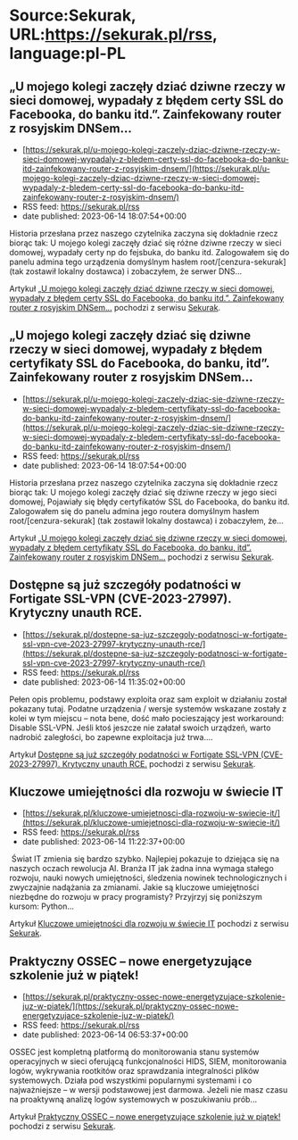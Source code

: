 # Source:Sekurak, URL:https://sekurak.pl/rss, language:pl-PL

## „U mojego kolegi zaczęły dziać  dziwne rzeczy w sieci domowej, wypadały z błędem certy SSL do Facebooka, do banku itd.”. Zainfekowany router z rosyjskim DNSem…
 - [https://sekurak.pl/u-mojego-kolegi-zaczely-dziac-dziwne-rzeczy-w-sieci-domowej-wypadaly-z-bledem-certy-ssl-do-facebooka-do-banku-itd-zainfekowany-router-z-rosyjskim-dnsem/](https://sekurak.pl/u-mojego-kolegi-zaczely-dziac-dziwne-rzeczy-w-sieci-domowej-wypadaly-z-bledem-certy-ssl-do-facebooka-do-banku-itd-zainfekowany-router-z-rosyjskim-dnsem/)
 - RSS feed: https://sekurak.pl/rss
 - date published: 2023-06-14 18:07:54+00:00

<p>Historia przesłana przez naszego czytelnika zaczyna się dokładnie rzecz biorąc tak: U mojego kolegi zaczęły dziać się różne dziwne rzeczy w sieci domowej, wypadały certy np do fejsbuka, do banku itd. Zalogowałem się do panelu admina tego urządzenia domyślnym hasłem root/[cenzura-sekurak] (tak zostawił lokalny dostawca) i zobaczyłem, że serwer DNS...</p>
<p>Artykuł <a href="https://sekurak.pl/u-mojego-kolegi-zaczely-dziac-dziwne-rzeczy-w-sieci-domowej-wypadaly-z-bledem-certy-ssl-do-facebooka-do-banku-itd-zainfekowany-router-z-rosyjskim-dnsem/" rel="nofollow">&#8222;U mojego kolegi zaczęły dziać  dziwne rzeczy w sieci domowej, wypadały z błędem certy SSL do Facebooka, do banku itd.&#8221;. Zainfekowany router z rosyjskim DNSem&#8230;</a> pochodzi z serwisu <a href="https://sekurak.pl" rel="nofollow">Sekurak</a>.</p>

## „U mojego kolegi zaczęły dziać się dziwne rzeczy w sieci domowej, wypadały z błędem certyfikaty SSL do Facebooka, do banku, itd”. Zainfekowany router z rosyjskim DNSem…
 - [https://sekurak.pl/u-mojego-kolegi-zaczely-dziac-sie-dziwne-rzeczy-w-sieci-domowej-wypadaly-z-bledem-certyfikaty-ssl-do-facebooka-do-banku-itd-zainfekowany-router-z-rosyjskim-dnsem/](https://sekurak.pl/u-mojego-kolegi-zaczely-dziac-sie-dziwne-rzeczy-w-sieci-domowej-wypadaly-z-bledem-certyfikaty-ssl-do-facebooka-do-banku-itd-zainfekowany-router-z-rosyjskim-dnsem/)
 - RSS feed: https://sekurak.pl/rss
 - date published: 2023-06-14 18:07:54+00:00

<p>Historia przesłana przez naszego czytelnika zaczyna się dokładnie rzecz biorąc tak: U mojego kolegi zaczęły dziać się dziwne rzeczy w jego sieci domowej, Pojawiały się błędy certyfikatów SSL do Facebooka, do banku itd. Zalogowałem się do panelu admina jego routera domyślnym hasłem root/[cenzura-sekurak] (tak zostawił lokalny dostawca) i zobaczyłem, że...</p>
<p>Artykuł <a href="https://sekurak.pl/u-mojego-kolegi-zaczely-dziac-sie-dziwne-rzeczy-w-sieci-domowej-wypadaly-z-bledem-certyfikaty-ssl-do-facebooka-do-banku-itd-zainfekowany-router-z-rosyjskim-dnsem/" rel="nofollow">&#8222;U mojego kolegi zaczęły dziać się dziwne rzeczy w sieci domowej, wypadały z błędem certyfikaty SSL do Facebooka, do banku, itd&#8221;. Zainfekowany router z rosyjskim DNSem&#8230;</a> pochodzi z serwisu <a href="https://sekurak.pl" rel="nofollow">Sekurak</a>.</p>

## Dostępne są już szczegóły podatności w Fortigate SSL-VPN (CVE-2023-27997). Krytyczny unauth RCE.
 - [https://sekurak.pl/dostepne-sa-juz-szczegoly-podatnosci-w-fortigate-ssl-vpn-cve-2023-27997-krytyczny-unauth-rce/](https://sekurak.pl/dostepne-sa-juz-szczegoly-podatnosci-w-fortigate-ssl-vpn-cve-2023-27997-krytyczny-unauth-rce/)
 - RSS feed: https://sekurak.pl/rss
 - date published: 2023-06-14 11:35:02+00:00

<p>Pełen opis problemu, podstawy exploita oraz sam exploit w działaniu został pokazany tutaj. Podatne urządzenia / wersje systemów wskazane zostały z kolei w tym miejscu &#8211; nota bene, dość mało pocieszający jest workaround: Disable SSL-VPN. Jeśli ktoś jeszcze nie załatał swoich urządzeń, warto nadrobić zaległości, bo zapewne exploitacja już trwa....</p>
<p>Artykuł <a href="https://sekurak.pl/dostepne-sa-juz-szczegoly-podatnosci-w-fortigate-ssl-vpn-cve-2023-27997-krytyczny-unauth-rce/" rel="nofollow">Dostępne są już szczegóły podatności w Fortigate SSL-VPN (CVE-2023-27997). Krytyczny unauth RCE.</a> pochodzi z serwisu <a href="https://sekurak.pl" rel="nofollow">Sekurak</a>.</p>

## Kluczowe umiejętności dla rozwoju w świecie IT
 - [https://sekurak.pl/kluczowe-umiejetnosci-dla-rozwoju-w-swiecie-it/](https://sekurak.pl/kluczowe-umiejetnosci-dla-rozwoju-w-swiecie-it/)
 - RSS feed: https://sekurak.pl/rss
 - date published: 2023-06-14 11:22:37+00:00

<p>&#160;Świat IT zmienia się bardzo szybko. Najlepiej pokazuje to dziejąca się na naszych oczach rewolucja AI. Branża IT jak żadna inna wymaga stałego rozwoju, nauki nowych umiejętności, śledzenia nowinek technologicznych i zwyczajnie nadążania za zmianami. Jakie są kluczowe umiejętności niezbędne do rozwoju w pracy programisty? Przyjrzyj się poniższym kursom: Python...</p>
<p>Artykuł <a href="https://sekurak.pl/kluczowe-umiejetnosci-dla-rozwoju-w-swiecie-it/" rel="nofollow">Kluczowe umiejętności dla rozwoju w świecie IT</a> pochodzi z serwisu <a href="https://sekurak.pl" rel="nofollow">Sekurak</a>.</p>

## Praktyczny OSSEC – nowe energetyzujące szkolenie już w piątek!
 - [https://sekurak.pl/praktyczny-ossec-nowe-energetyzujace-szkolenie-juz-w-piatek/](https://sekurak.pl/praktyczny-ossec-nowe-energetyzujace-szkolenie-juz-w-piatek/)
 - RSS feed: https://sekurak.pl/rss
 - date published: 2023-06-14 06:53:37+00:00

<p>OSSEC jest kompletną platformą do monitorowania stanu systemów operacyjnych w sieci oferującą funkcjonalności HIDS, SIEM, monitorowania logów, wykrywania rootkitów oraz sprawdzania integralności plików systemowych. Działa pod wszystkimi popularnymi systemami i co najważniejsze &#8211; w wersji podstawowej jest darmowa. Jeżeli nie masz czasu na proaktywną analizę logów systemowych w poszukiwaniu prób...</p>
<p>Artykuł <a href="https://sekurak.pl/praktyczny-ossec-nowe-energetyzujace-szkolenie-juz-w-piatek/" rel="nofollow">Praktyczny OSSEC &#8211; nowe energetyzujące szkolenie już w piątek!</a> pochodzi z serwisu <a href="https://sekurak.pl" rel="nofollow">Sekurak</a>.</p>

